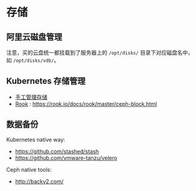 # 存储

## 阿里云磁盘管理

注意，买的云盘统一都挂载到了服务器上的 `/opt/disks/` 目录下对应磁盘名中，如 `/opt/disks/vdb/`。

## Kubernetes 存储管理

- [手工管理存储](./manual.md)
- [Rook](./rook.md) : https://rook.io/docs/rook/master/ceph-block.html


## 数据备份

Kubernetes native way:
- https://github.com/stashed/stash
- https://github.com/vmware-tanzu/velero

Ceph native tools:
- http://backy2.com/
